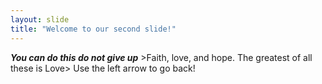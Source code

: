 ```yaml
---
layout: slide
title: "Welcome to our second slide!"
---
```

***You can do this do not give up*** >Faith, love, and hope. The greatest of all these is Love>
Use the left arrow to go back!
